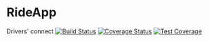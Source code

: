 # RideApp
Drivers' connect 
[![Build Status](https://travis-ci.org/darothub/RideApp.svg?branch=develop)](https://travis-ci.org/darothub/RideApp)
[![Coverage Status](https://coveralls.io/repos/github/darothub/RideApp/badge.svg?branch=develop)](https://coveralls.io/github/darothub/RideApp?branch=develop)
[![Test Coverage](https://api.codeclimate.com/v1/badges/a99a88d28ad37a79dbf6/test_coverage)](https://codeclimate.com/github/codeclimate/codeclimate/test_coverage)
